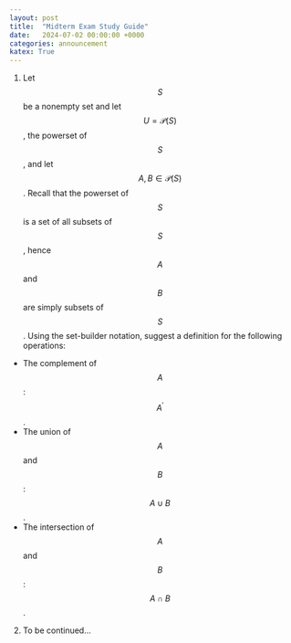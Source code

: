 ```yaml
---
layout: post
title:  "Midterm Exam Study Guide"
date:   2024-07-02 00:00:00 +0000
categories: announcement
katex: True
---
```


1. Let $$S$$ be a nonempty set and let $$U = \mathcal{P}(S)$$, the powerset of $$S$$, and let $$A, B \in \mathcal{P}(S)$$. Recall that the powerset of $$S$$ is a set of all subsets of $$S$$, hence $$A$$ and $$B$$ are simply subsets of $$S$$. Using the set-builder notation, suggest a definition for the following operations:

* The complement of $$A$$: $$A^{\prime}$$. 
* The union of $$A$$ and $$B$$: $$A \cup B$$.
* The intersection of $$A$$ and $$B$$: $$A \cap B$$.

2. To be continued...
